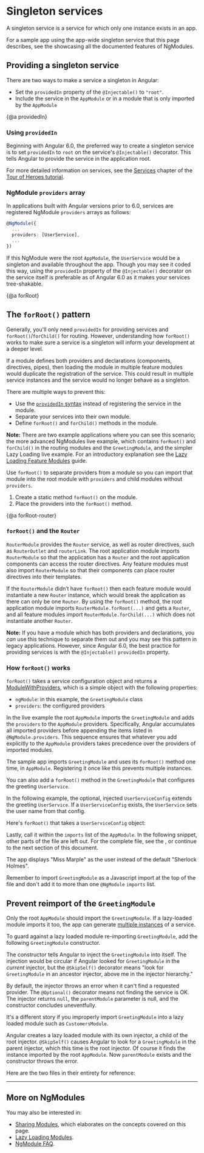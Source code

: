 # Singleton services

A singleton service is a service for which only one instance exists in an app.

For a sample app using the app-wide singleton service that this page describes, see the
<live-example name="ngmodules"></live-example> showcasing all the documented features of NgModules.

## Providing a singleton service

There are two ways to make a service a singleton in Angular:

* Set the `providedIn` property of the `@Injectable()` to `"root"`.
* Include the service in the `AppModule` or in a module that is only imported by the `AppModule`


{@a providedIn}

### Using `providedIn`

Beginning with Angular 6.0, the preferred way to create a singleton service is to set `providedIn` to `root` on the service's `@Injectable()` decorator. This tells Angular
to provide the service in the application root.

<code-example path="providers/src/app/user.service.0.ts"  header="src/app/user.service.ts"></code-example>

For more detailed information on services, see the [Services](tutorial/toh-pt4) chapter of the
[Tour of Heroes tutorial](tutorial).

### NgModule `providers` array

In applications built with Angular versions prior to 6.0, services are registered NgModule `providers` arrays as follows:

```ts
@NgModule({
  ...
  providers: [UserService],
  ...
})

```

If this NgModule were the root `AppModule`, the `UserService` would be a singleton and available
throughout the app. Though you may see it coded this way, using the `providedIn` property of the `@Injectable()` decorator on the service itself is preferable as of Angular 6.0 as it makes your services tree-shakable.

{@a forRoot}

## The `forRoot()` pattern

Generally, you'll only need `providedIn` for providing services and `forRoot()`/`forChild()` for routing. However, understanding how `forRoot()` works to make sure a service is a singleton will inform your development at a deeper level.

If a module defines both providers and declarations (components, directives, pipes),
then loading the module in multiple feature modules would duplicate the registration of the service. This could result in multiple service instances and the service would no longer behave as a singleton.

There are multiple ways to prevent this:

* Use the [`providedIn` syntax](guide/singleton-services#providedIn) instead of registering the service in the module.
* Separate your services into their own module.
* Define `forRoot()` and `forChild()` methods in the module.

<div class="alert is-helpful">

**Note:** There are two example applications where you can see this scenario; the more advanced <live-example noDownload name="ngmodules">NgModules live example</live-example>, which contains `forRoot()` and `forChild()` in the routing modules and the `GreetingModule`, and the simpler <live-example name="lazy-loading-ngmodules" noDownload>Lazy Loading live example</live-example>. For an introductory explanation see the [Lazy Loading Feature Modules](guide/lazy-loading-ngmodules) guide.

</div>


Use `forRoot()` to
separate providers from a module so you can import that module into the root module
with `providers` and child modules without `providers`.

1. Create a static method `forRoot()` on the module.
2. Place the providers into the `forRoot()` method.

<code-example path="ngmodules/src/app/greeting/greeting.module.ts" region="for-root" header="src/app/greeting/greeting.module.ts"></code-example>


{@a forRoot-router}

### `forRoot()` and the `Router`

`RouterModule` provides the `Router` service, as well as router directives, such as `RouterOutlet` and `routerLink`. The root application module imports `RouterModule` so that the application has a `Router` and the root application components can access the router directives. Any feature modules must also import `RouterModule` so that their components can place router directives into their templates.

If the `RouterModule` didn’t have `forRoot()` then each feature module would instantiate a new `Router` instance, which would break the application as there can only be one `Router`. By using the `forRoot()` method, the root application module imports `RouterModule.forRoot(...)` and gets a `Router`, and all feature modules import `RouterModule.forChild(...)` which does not instantiate another `Router`.

<div class="alert is-helpful">

**Note:** If you have a module which has both providers and declarations,
you _can_ use this
technique to separate them out and you may see this pattern in legacy applications.
However, since Angular 6.0, the best practice for providing services is with the
`@Injectable()` `providedIn` property.

</div>

### How `forRoot()` works

`forRoot()` takes a service configuration object and returns a
[ModuleWithProviders](api/core/ModuleWithProviders), which is
a simple object with the following properties:

* `ngModule`: in this example, the `GreetingModule` class
* `providers`: the configured providers

In the <live-example name="ngmodules">live example</live-example>
the root `AppModule` imports the `GreetingModule` and adds the
`providers` to the `AppModule` providers. Specifically,
Angular accumulates all imported providers
before appending the items listed in `@NgModule.providers`.
This sequence ensures that whatever you add explicitly to
the `AppModule` providers takes precedence over the providers
of imported modules.

The sample app imports `GreetingModule` and uses its `forRoot()` method one time, in `AppModule`. Registering it once like this prevents multiple instances.

You can also add a `forRoot()` method in the `GreetingModule` that configures
the greeting `UserService`.

In the following example, the optional, injected `UserServiceConfig`
extends the greeting `UserService`. If a `UserServiceConfig` exists, the `UserService` sets the user name from that config.

<code-example path="ngmodules/src/app/greeting/user.service.ts" region="ctor" header="src/app/greeting/user.service.ts (constructor)"></code-example>

Here's `forRoot()` that takes a `UserServiceConfig` object:

<code-example path="ngmodules/src/app/greeting/greeting.module.ts" region="for-root" header="src/app/greeting/greeting.module.ts (forRoot)"></code-example>

Lastly, call it within the `imports` list of the `AppModule`. In the following
snippet, other parts of the file are left out. For the complete file, see the <live-example name="ngmodules"></live-example>, or continue to the next section of this document.

<code-example path="ngmodules/src/app/app.module.ts" region="import-for-root" header="src/app/app.module.ts (imports)"></code-example>

The app displays "Miss Marple" as the user instead of the default "Sherlock Holmes".

Remember to import `GreetingModule` as a Javascript import at the top of the file and don't add it to more than one `@NgModule` `imports` list.

## Prevent reimport of the `GreetingModule`

Only the root `AppModule` should import the `GreetingModule`. If a
lazy-loaded module imports it too, the app can generate
[multiple instances](guide/ngmodule-faq#q-why-bad) of a service.

To guard against a lazy loaded module re-importing `GreetingModule`, add the following `GreetingModule` constructor.

<code-example path="ngmodules/src/app/greeting/greeting.module.ts" region="ctor" header="src/app/greeting/greeting.module.ts"></code-example>

The constructor tells Angular to inject the `GreetingModule` into itself.
The injection would be circular if Angular looked for
`GreetingModule` in the _current_ injector, but the `@SkipSelf()`
decorator means "look for `GreetingModule` in an ancestor
injector, above me in the injector hierarchy."

By default, the injector throws an error when it can't
find a requested provider.
The `@Optional()` decorator means not finding the service is OK.
The injector returns `null`, the `parentModule` parameter is null,
and the constructor concludes uneventfully.

It's a different story if you improperly import `GreetingModule` into a lazy loaded module such as `CustomersModule`.

Angular creates a lazy loaded module with its own injector,
a child of the root injector.
`@SkipSelf()` causes Angular to look for a `GreetingModule` in the parent injector, which this time is the root injector.
Of course it finds the instance imported by the root `AppModule`.
Now `parentModule` exists and the constructor throws the error.

Here are the two files in their entirety for reference:

<code-tabs>
 <code-pane header="app.module.ts" path="ngmodules/src/app/app.module.ts">
 </code-pane>
 <code-pane header="greeting.module.ts" region="whole-greeting-module" path="ngmodules/src/app/greeting/greeting.module.ts">
 </code-pane>
</code-tabs>

<hr />

## More on NgModules

You may also be interested in:
* [Sharing Modules](guide/sharing-ngmodules), which elaborates on the concepts covered on this page.
* [Lazy Loading Modules](guide/lazy-loading-ngmodules).
* [NgModule FAQ](guide/ngmodule-faq).

